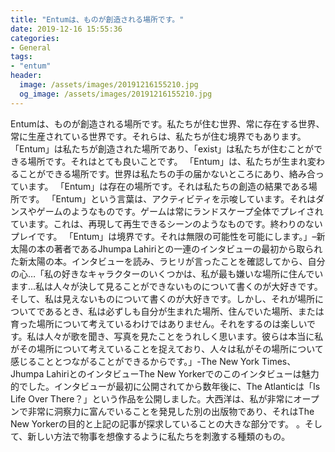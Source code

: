 ```yaml
---
title: "Entumは、ものが創造される場所です。"
date: 2019-12-16 15:55:36
categories:
- General
tags:
- "entum"
header:
  image: /assets/images/20191216155210.jpg
  og_image: /assets/images/20191216155210.jpg
---
```


Entumは、ものが創造される場所です。私たちが住む世界、常に存在する世界、常に生産されている世界です。それらは、私たちが住む境界でもあります。 「Entum」は私たちが創造された場所であり、「exist」は私たちが住むことができる場所です。それはとても良いことです。 「Entum」は、私たちが生まれ変わることができる場所です。世界は私たちの手の届かないところにあり、絡み合っています。 「Entum」は存在の場所です。それは私たちの創造の結果である場所です。 「Entum」という言葉は、アクティビティを示唆しています。それはダンスやゲームのようなものです。ゲームは常にランドスケープ全体でプレイされています。これは、再現して再生できるシーンのようなものです。終わりのないプレイです。 「Entum」は境界です。それは無限の可能性を可能にします。」–新太陽の本の著者であるJhumpa Lahiriとの一連のインタビューの最初から取られた新太陽の本。インタビューを読み、ラヒリが言ったことを確認してから、自分の心…「私の好きなキャラクターのいくつかは、私が最も嫌いな場所に住んでいます...私は人々が決して見ることができないものについて書くのが大好きです。そして、私は見えないものについて書くのが大好きです。しかし、それが場所についてであるとき、私は必ずしも自分が生まれた場所、住んでいた場所、または育った場所について考えているわけではありません。それをするのは楽しいです。私は人々が歌を聞き、写真を見たことをうれしく思います。彼らは本当に私がその場所について考えていることを捉えており、人々は私がその場所について感じることとつながることができるからです。」-The New York Times、Jhumpa LahiriとのインタビューThe New Yorkerでのこのインタビューは魅力的でした。インタビューが最初に公開されてから数年後に、The Atlanticは「Is Life Over There？」という作品を公開しました。大西洋は、私が非常にオープンで非常に洞察力に富んでいることを発見した別の出版物であり、それはThe New Yorkerの目的と上記の記事が探求していることの大きな部分です。 。そして、新しい方法で物事を想像するように私たちを刺激する種類のもの。
